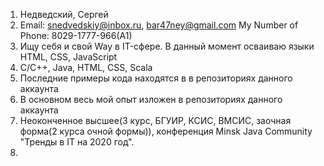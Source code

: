 1. Недведский, Сергей
2. Email: snedvedskiy@inbox.ru, bar47ney@gmail.com
   My Number of Phone: 8029-1777-966(A1)
3. Ищу себя и свой Way в IT-сфере. В данный момент осваиваю языки HTML, CSS, JavaScript 
4. C/C++, Java, HTML, CSS, Scala
5. Последние примеры кода находятся в в репозиториях данного аккаунта
6. В основном весь мой опыт изложен в репозиториях данного аккаунта 
7. Неоконченное высшее(3 курс, БГУИР, КСИС, ВМСИС, заочная форма(2 курса очной формы)), конференция Minsk Java Community "Тренды в IT на 2020 год".
8.

